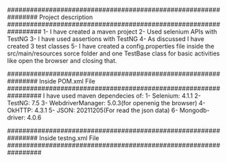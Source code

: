################################################################ Project description ################################################################# 
1- I have created a maven project
2- Used selenium APIs with TestNG
3- I have used assertions with TestNG
4- As discussed I have created 3 test classes
5- I have created a config.properties file inside the src/main/resources sorce folder and one TestBase class for basic activities like open the browser and closing that.

################################################################ Inside POM.xml File ################################################################# 
I have used maven dependecies of:
1- Selenium: 4.1.1
2- TestNG: 7.5
3- WebdriverManager: 5.0.3(for openenig the browser)
4- OkHTTP: 4.3.1
5- JSON: 20211205(For read the json data)
6- Mongodb-driver: 4.0.6

################################################################ Inside testng.xml File ################################################################# 
